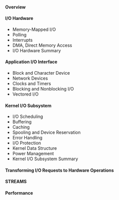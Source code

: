 #### Overview

#### I/O Hardware
- Memory-Mapped I/O
- Polling
- Interrupts
- DMA, Direct Memory Access
- I/O Hardware Summary

#### Application I/O Interface
- Block and Character Device
- Network Devices
- Clocks and Timers
- Blocking and Nonblocking I/O
- Vectored I/O

#### Kernel I/O Subsystem
- I/O Scheduling
- Buffering
- Caching
- Spooling and Device Reservation
- Error Handling
- I/O Protection
- Kernel Data Structure
- Power Management
- Kernel I/O Subsystem Summary

#### Transforming I/O Requests to Hardware Operations

#### STREAMS

#### Performance
